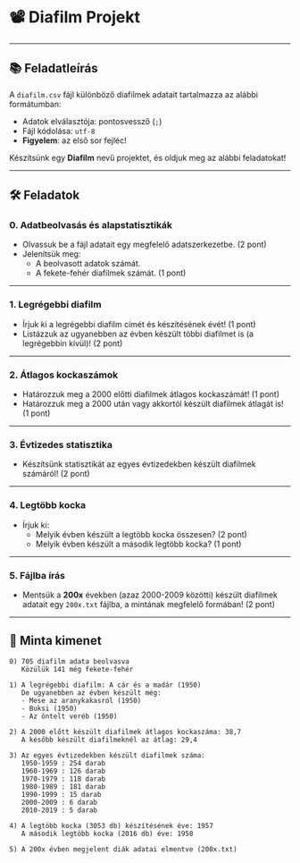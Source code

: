 # 📽️ Diafilm Projekt

---

## 📚 Feladatleírás

A `diafilm.csv` fájl különböző diafilmek adatait tartalmazza az alábbi formátumban:

- Adatok elválasztója: pontosvessző (`;`)
- Fájl kódolása: `utf-8`
- **Figyelem**: az első sor fejléc!

Készítsünk egy **Diafilm** nevű projektet, és oldjuk meg az alábbi feladatokat!

---

## 🛠️ Feladatok

### 0. Adatbeolvasás és alapstatisztikák
- Olvassuk be a fájl adatait egy megfelelő adatszerkezetbe. (2 pont)
- Jelenítsük meg:
  - A beolvasott adatok számát.
  - A fekete-fehér diafilmek számát. (1 pont)

---

### 1. Legrégebbi diafilm
- Írjuk ki a legrégebbi diafilm címét és készítésének évét! (1 pont)
- Listázzuk az ugyanebben az évben készült többi diafilmet is (a legrégebbin kívül)! (2 pont)

---

### 2. Átlagos kockaszámok
- Határozzuk meg a 2000 előtti diafilmek átlagos kockaszámát! (1 pont)
- Határozzuk meg a 2000 után vagy akkortól készült diafilmek átlagát is! (1 pont)

---

### 3. Évtizedes statisztika
- Készítsünk statisztikát az egyes évtizedekben készült diafilmek számáról! (2 pont)

---

### 4. Legtöbb kocka
- Írjuk ki:
  - Melyik évben készült a legtöbb kocka összesen? (2 pont)
  - Melyik évben készült a második legtöbb kocka? (1 pont)

---

### 5. Fájlba írás
- Mentsük a **200x** években (azaz 2000-2009 közötti) készült diafilmek adatait egy `200x.txt` fájlba, a mintának megfelelő formában! (2 pont)

---

## 📝 Minta kimenet

```text
0) 705 diafilm adata beolvasva
   Közülük 141 még fekete-fehér

1) A legrégebbi diafilm: A cár és a madár (1950)
   De ugyanebben az évben készült még:
   - Mese az aranykakasról (1950)
   - Buksi (1950)
   - Az öntelt veréb (1950)

2) A 2000 előtt készült diafilmek átlagos kockaszáma: 38,7
   A később készült diafilmeknél az átlag: 29,4

3) Az egyes évtizedekben készült diafilmek száma:
   1950-1959 : 254 darab
   1960-1969 : 126 darab
   1970-1979 : 118 darab
   1980-1989 : 181 darab
   1990-1999 : 15 darab
   2000-2009 : 6 darab
   2010-2019 : 5 darab

4) A legtöbb kocka (3053 db) készítésének éve: 1957
   A második legtöbb kocka (2016 db) éve: 1958

5) A 200x évben megjelent diák adatai elmentve (200x.txt)
